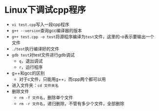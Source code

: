 # Linux下调试cpp程序

- `vi test.cpp`写入一段cpp程序
- `g++ --version`查询gcc编译器的版本
- `g++ test.cpp -o test`将源程序编译为`test`文件，这里的-o表示要输出一个文件
- `./test`执行编译好的文件
- `gdb test`对test文件进行gdb调试
  - `q`，退出调试
  - `r`，运行程序
- g++和gcc的区别
  - 对于c文件，只能用g++，而cpp两个都可以用
- 进入文件夹：`cd 文件夹名`
- 删除文件
  - `rm -f 文件名`，删除单个文件
  - `rm -r 文件名`，递归删除，不管有多少个文件，全部删除